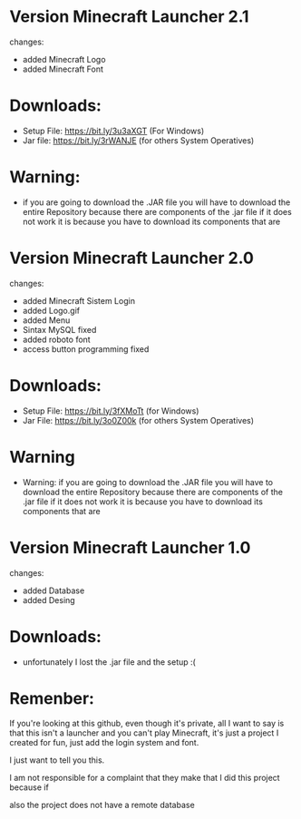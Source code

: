# Version Minecraft Launcher 2.1
changes:
- added Minecraft Logo
- added Minecraft Font

# Downloads:

- Setup File: https://bit.ly/3u3aXGT (For Windows)
- Jar file: https://bit.ly/3rWANJE (for others System Operatives)

# Warning:

- if you are going to download the .JAR file you will have to download the entire Repository because there are components of the .jar file if it does not work it is because you have to download its components that are

# Version Minecraft Launcher 2.0
changes:
- added Minecraft Sistem Login
- added Logo.gif
- added Menu
- Sintax MySQL fixed
- added roboto font
- access button programming fixed

# Downloads:

- Setup File: https://bit.ly/3fXMoTt (for Windows)
- Jar File: https://bit.ly/3o0Z00k (for others System Operatives)

# Warning

- Warning: if you are going to download the .JAR file you will have to download the entire Repository because there are components of the .jar file if it does not work it is because you have to download its components that are

# Version Minecraft Launcher 1.0
changes:
- added Database
- added Desing

# Downloads:

- unfortunately I lost the .jar file and the setup :(

# Remenber:
If you're looking at this github, even though it's private,
all I want to say is that this isn't a launcher and you can't play Minecraft, 
it's just a project I created for fun, just add the login system and font.

I just want to tell you this.

I am not responsible for a complaint that they make that I did this project because if

also the project does not have a remote database
